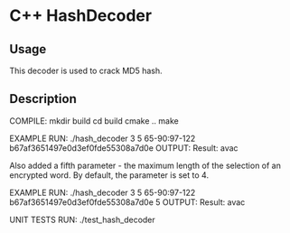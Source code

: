 C++ HashDecoder
=========================

## Usage
This decoder is used to crack MD5 hash.

## Description
COMPILE:
mkdir build
cd build
cmake ..
make 

EXAMPLE RUN:
./hash_decoder 3 5 65-90:97-122 b67af3651497e0d3ef0fde55308a7d0e
OUTPUT:
Result: avac

Also added a fifth parameter - the maximum length of the selection of an encrypted word. By default, the parameter is set to 4.

EXAMPLE RUN:
./hash_decoder 3 5 65-90:97-122 b67af3651497e0d3ef0fde55308a7d0e 5
OUTPUT:
Result: avac

UNIT TESTS RUN:
./test_hash_decoder
